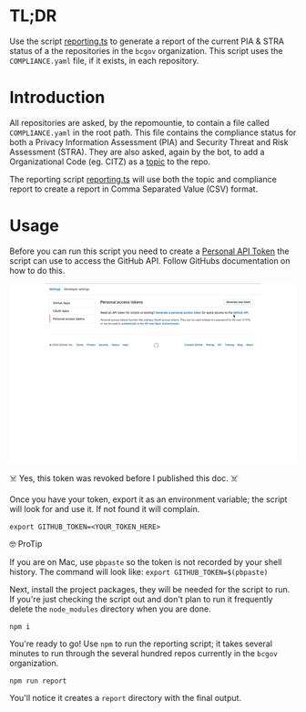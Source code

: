 # TL;DR

Use the script [reporting.ts](../scripts/reporting.ts) to generate a report of the current PIA & STRA status of a the repositories in the `bcgov` organization. This script uses the `COMPLIANCE.yaml` file, if it exists, in each repository.

# Introduction

All repositories are asked, by the repomountie, to contain a file called `COMPLIANCE.yaml` in the root path. This file contains the compliance status for both a Privacy Information Assessment (PIA) and Security Threat and Risk Assessment (STRA). They are also asked, again by the bot, to add a Organizational Code (eg. CITZ) as a [topic](https://github.blog/2017-01-31-introducing-topics/) to the repo.

The reporting script [reporting.ts](../scripts/reporting.ts) will use both the topic and compliance report to create a report in Comma Separated Value (CSV) format.

# Usage

Before you can run this script you need to create a [Personal API Token](https://github.blog/2013-05-16-personal-api-tokens/) the script can use to access the GitHub API. Follow GitHubs documentation on how to do this.

![Make a Token](./make-token.gif)

☠️ Yes, this token was revoked before I published this doc. ☠️

Once you have your token, export it as an environment variable; the script will look for and use it. If not found it will complain.

```console
export GITHUB_TOKEN=<YOUR_TOKEN_HERE>
```

🤓 ProTip

If you are on Mac, use `pbpaste` so the token is not recorded by your shell history. The command will look like: `export GITHUB_TOKEN=$(pbpaste)`

Next, install the project packages, they will be needed for the script to run. If you're just checking the script out and don't plan to run it frequently delete the `node_modules` directory when you are done.

```console
npm i
```

You're ready to go! Use `npm` to run the reporting script; it takes several minutes to run through the several hundred repos currently in the `bcgov` organization.

```console
npm run report
```

You'll notice it creates a `report` directory with the final output.
